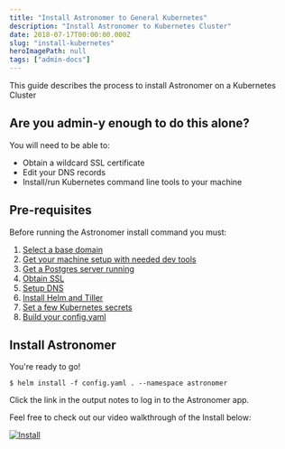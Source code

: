 ```yaml
---
title: "Install Astronomer to General Kubernetes"
description: "Install Astronomer to Kubernetes Cluster"
date: 2018-07-17T00:00:00.000Z
slug: "install-kubernetes"
heroImagePath: null
tags: ["admin-docs"]
---
```


This guide describes the process to install Astronomer on a Kubernetes Cluster


## Are you admin-y enough to do this alone?

You will need to be able to:

* Obtain a wildcard SSL certificate
* Edit your DNS records
* Install/run Kubernetes command line tools to your machine

## Pre-requisites

Before running the Astronomer install command you must:

1. [Select a base domain](/guides/install-base-domain)
1. [Get your machine setup with needed dev tools](/guides/install-dev-env)
1. [Get a Postgres server running](/guides/install-postgres)
1. [Obtain SSL](/guides/install-ssl)
1. [Setup DNS](/guides/install-dns)
1. [Install Helm and Tiller](/guides/install-helm)
1. [Set a few Kubernetes secrets](/guides/install-k8s-secrets)
1. [Build your config.yaml](/guides/install-config)

## Install Astronomer

You're ready to go!

```shell
$ helm install -f config.yaml . --namespace astronomer
```

Click the link in the output notes to log in to the Astronomer app.

Feel free to check out our video walkthrough of the Install below:

[![Install](https://img.youtube.com/vi/IoeesuFNG9Q/0.jpg)](https://www.youtube.com/watch?v=IoeesuFNG9Q "Install Video")
